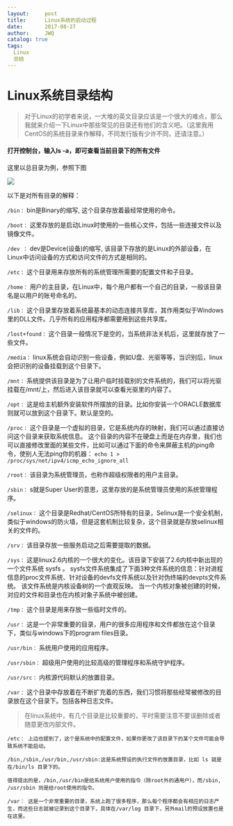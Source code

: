 ```yaml
---
layout:     post
title:      Linux系统的启动过程
date:       2017-08-27
author:     JWQ
catalog: true
tags:
  Linux
  总结
---
```


# Linux系统目录结构
> 对于Linux的初学者来说，一大堆的英文目录应该是一个很大的难点，那么我就来介绍一下Linux中那些常见的目录还有他们的含义吧。（这里我用CentOS的系统目录来作解释，不同发行版有少许不同，还请注意。）

#### **打开控制台，输入ls -a，即可查看当前目录下的所有文件**

这里以总目录为例，参照下图

![](http://www.runoob.com/wp-content/uploads/2014/06/003vPl7Rty6E8kZRlAEdc690.jpg)

以下是对所有目录的解释：

`/bin：`
bin是Binary的缩写, 这个目录存放着最经常使用的命令。

`/boot：`
这里存放的是启动Linux时使用的一些核心文件，包括一些连接文件以及镜像文件。

`/dev ：`
dev是Device(设备)的缩写, 该目录下存放的是Linux的外部设备，在Linux中访问设备的方式和访问文件的方式是相同的。

`/etc：`
这个目录用来存放所有的系统管理所需要的配置文件和子目录。

`/home：`
用户的主目录，在Linux中，每个用户都有一个自己的目录，一般该目录名是以用户的账号命名的。

`/lib：`
这个目录里存放着系统最基本的动态连接共享库，其作用类似于Windows里的DLL文件。几乎所有的应用程序都需要用到这些共享库。

`/lost+found：`
这个目录一般情况下是空的，当系统非法关机后，这里就存放了一些文件。

`/media：`
linux系统会自动识别一些设备，例如U盘、光驱等等，当识别后，linux会把识别的设备挂载到这个目录下。

`/mnt：`
系统提供该目录是为了让用户临时挂载别的文件系统的，我们可以将光驱挂载在/mnt/上，然后进入该目录就可以查看光驱里的内容了。

`/opt：`
 这是给主机额外安装软件所摆放的目录。比如你安装一个ORACLE数据库则就可以放到这个目录下。默认是空的。

`/proc：`
这个目录是一个虚拟的目录，它是系统内存的映射，我们可以通过直接访问这个目录来获取系统信息。
这个目录的内容不在硬盘上而是在内存里，我们也可以直接修改里面的某些文件，比如可以通过下面的命令来屏蔽主机的ping命令，使别人无法ping你的机器：
```echo 1 > /proc/sys/net/ipv4/icmp_echo_ignore_all```

`/root：`
该目录为系统管理员，也称作超级权限者的用户主目录。

`/sbin：`
s就是Super User的意思，这里存放的是系统管理员使用的系统管理程序。

`/selinux：`
 这个目录是Redhat/CentOS所特有的目录，Selinux是一个安全机制，类似于windows的防火墙，但是这套机制比较复杂，这个目录就是存放selinux相关的文件的。

`/srv：`
 该目录存放一些服务启动之后需要提取的数据。

`/sys：`
 这是linux2.6内核的一个很大的变化。该目录下安装了2.6内核中新出现的一个文件系统 sysfs 。
sysfs文件系统集成了下面3种文件系统的信息：针对进程信息的proc文件系统、针对设备的devfs文件系统以及针对伪终端的devpts文件系统。
该文件系统是内核设备树的一个直观反映。
当一个内核对象被创建的时候，对应的文件和目录也在内核对象子系统中被创建。

`/tmp：`
这个目录是用来存放一些临时文件的。

`/usr：`
 这是一个非常重要的目录，用户的很多应用程序和文件都放在这个目录下，类似与windows下的program files目录。

`/usr/bin：`
系统用户使用的应用程序。

`/usr/sbin：`
超级用户使用的比较高级的管理程序和系统守护程序。

`/usr/src：`
内核源代码默认的放置目录。

`/var：`
这个目录中存放着在不断扩充着的东西，我们习惯将那些经常被修改的目录放在这个目录下。包括各种日志文件。
>在linux系统中，有几个目录是比较重要的，平时需要注意不要误删除或者随意更改内部文件。

    /etc： 上边也提到了，这个是系统中的配置文件，如果你更改了该目录下的某个文件可能会导致系统不能启动。

    /bin,/sbin,/usr/bin,/usr/sbin:这是系统预设的执行文件的放置目录，比如 ls 就是在/bin/ls 目录下的。

    值得提出的是，/bin,/usr/bin是给系统用户使用的指令（除root外的通用户），而/sbin, /usr/sbin 则是给root使用的指令。

    /var： 这是一个非常重要的目录，系统上跑了很多程序，那么每个程序都会有相应的日志产生，而这些日志就被记录到这个目录下，具体在/var/log 目录下，另外mail的预设放置也是在这里。


